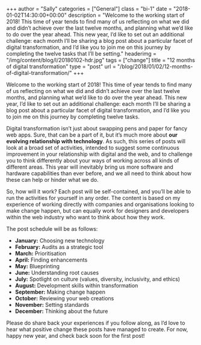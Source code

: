 +++
author = "Sally"
categories = ["General"]
class = "bi-1"
date = "2018-01-02T14:30:00+00:00"
description = "Welcome to the working start of 2018! This time of year tends to find many of us reflecting on what we did and didn’t achieve over the last twelve months, and planning what we’d like to do over the year ahead. This new year, I’d like to set out an additional challenge: each month I’ll be sharing a blog post about a particular facet of digital transformation, and I’d like you to join me on this journey by completing the twelve tasks that I’ll be setting."
headerimg = "/img/content/blog/l/20180102-hdr.jpg"
tags = ["change"]
title = "12 months of digital transformation"
type = "post"
url = "/blog/2018/01/02/12-months-of-digital-transformation/"
+++

<p class="lede">Welcome to the working start of 2018! This time of year tends to find many of us reflecting on what we did and didn’t achieve over the last twelve months, and planning what we’d like to do over the year ahead. This new year, I’d like to set out an additional challenge: each month I’ll be sharing a blog post about a particular facet of digital transformation, and I’d like you to join me on this journey by completing twelve tasks.</p>

Digital transformation isn’t just about swapping pens and paper for fancy web apps. Sure, that can be a part of it, but it’s much more about **our evolving relationship with technology**. As such, this series of posts will look at a broad set of activities, intended to suggest some continuous improvement in your relationship with digital and the web, and to challenge you to think differently about your ways of working across all kinds of different areas. This year will inevitably bring us more software and hardware capabilities than ever before, and we all need to think about how these can help or hinder what we do.

So, how will it work? Each post will be self-contained, and you’ll be able to run the activities for yourself in any order. The content is based on my experience of working directly with companies and organisations looking to make change happen, but can equally work for designers and developers within the web industry who want to think about how they work.

The post schedule will be as follows:

* **January:** Choosing new technology
* **February:** Audits as a strategic tool
* **March:** Prioritisation
* **April:** Finding enhancements
* **May:** Blueprinting
* **June:** Understanding root causes
* **July:** Spotlight on culture (values, diversity, inclusivity, and ethics)
* **August:** Development skills within transformation
* **September:** Making change happen
* **October:** Reviewing your web creations
* **November:** Setting standards
* **December:** Thinking about the future

Please do share back your experiences if you follow along, as I’d love to hear what positive change these posts have managed to create. For now, happy new year, and check back soon for the first post!
